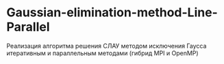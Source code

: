 # Gaussian-elimination-method-Line-Parallel
Реализация алгоритма решения СЛАУ методом исключения Гаусса итеративным и параллельным методами (гибрид MPI и OpenMP)
